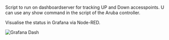 Script to run on dashboardserver for tracking UP and Down accesspoints. 
U can use any show command in the script of the Aruba controller. 

Visualise the status in Grafana via Node-RED.


<img src="https://github.com/jeroen-klaver/HP-Aruba-Accesspoint-status-API/blob/main/Grafana-AP-Status.png" alt="Grafana Dash" title="AP Up or Down">
